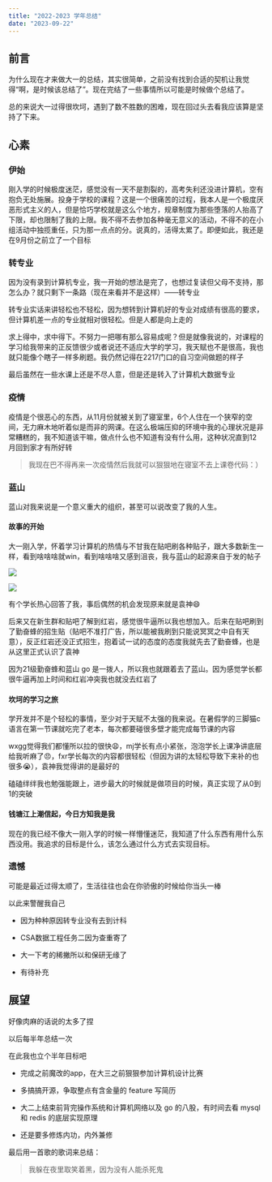 ```yaml
---
title: "2022-2023 学年总结"
date: "2023-09-22"
---
```


## 前言

为什么现在才来做大一的总结，其实很简单，之前没有找到合适的契机让我觉得“啊，是时候该总结了”。现在完结了一些事情所以可能是时候做个总结了。

总的来说大一过得很坎坷，遇到了数不胜数的困难，现在回过头去看我应该算是坚持了下来。

## 心素

### 伊始

刚入学的时候极度迷茫，感觉没有一天不是割裂的，高考失利还没进计算机，空有抱负无处施展。投身于学校的课程？这是一个很痛苦的过程，我本人是一个极度厌恶形式主义的人，但是恰巧学校就是这么个地方，规章制度为那些堕落的人抬高了下限，却也限制了我的上限。我不得不去参加各种毫无意义的活动，不得不的在小组活动中独揽重任，只为那一点点的分。说真的，活得太累了。即便如此，我还是在9月份之前立了一个目标

### 转专业

因为没有录到计算机专业，我一开始的想法是完了，也想过复读但父母不支持，那怎么办？就只剩下一条路（现在来看并不是这样）——转专业

转专业实话来讲轻松也不轻松，因为想转到计算机好的专业对成绩有很高的要求，但计算机差一点的专业就相对很轻松。但是人都是向上走的

求上得中，求中得下。不努力一把哪有那么容易成呢？但是就像我说的，对课程的学习给我带来的正反馈很少或者说还不适应大学的学习，我天赋也不是很高，我也就只能像个瞎子一样多刷题。我仍然记得在2217门口的自习空间做题的样子

最后虽然在一些水课上还是不尽人意，但是还是转入了计算机大数据专业

### 疫情

疫情是个很恶心的东西，从11月份就被关到了寝室里，6个人住在一个狭窄的空间，无力麻木地听着似是而非的网课。在这么极端压抑的环境中我的心理状况是非常糟糕的，我不知道该干嘛，做点什么也不知道有没有什么用，这种状况直到12月回到家才有所好转

> 我现在巴不得再来一次疫情然后我就可以狠狠地在寝室不去上课卷代码：）

### 蓝山

蓝山对我来说是一个意义重大的组织，甚至可以说改变了我的人生。

#### 故事的开始

大一刚入学，怀着学习计算机的热情与不甘我在贴吧刷各种贴子，跟大多数新生一样，看到啥啥啥就win，看到啥啥啥又感到沮丧，我与蓝山的起源来自于发的帖子

![](1.jpg)

![](2.png)

有个学长热心回答了我，事后偶然的机会发现原来就是袁神😄

后来又在新生群和贴吧了解到红岩，感觉很牛逼所以我也想加入。后来在贴吧刷到了勤奋蜂的招生贴（贴吧不准打广告，所以能被我刷到只能说冥冥之中自有天意），反正红岩还没正式招生，抱着试一试的态度的态度我就先去了勤奋蜂，也是从这里正式认识了袁神

因为21级勤奋蜂和蓝山 go 是一拨人，所以我也就跟着去了蓝山。因为感觉学长都很牛逼再加上时间和红岩冲突我也就没去红岩了

#### 坎坷的学习之旅

学开发并不是个轻松的事情，至少对于天赋不太强的我来说。在暑假学的三脚猫c语言在第一节课就吃完了老本，每次都要碰很多壁才能完成每节课的内容

wxgg觉得我们都懂所以拉的很快😩，mj学长有点小紧张，泡泡学长上课净讲底层给我听麻了😠，fxr学长每次的内容都很轻松（但因为讲的太轻松导致下来补的也很多😭），袁神我觉得讲的是最好的

磕磕绊绊我也勉强能跟上，进步最大的时候就是做项目的时候，真正实现了从0到1的突破

#### 钱塘江上潮信起，今日方知我是我

现在的我已经不像大一刚入学的时候一样懵懂迷茫，我知道了什么东西有用什么东西没用。我追求的目标是什么，该怎么通过什么方式去实现目标。

### 遗憾

可能是最近过得太顺了，生活往往也会在你骄傲的时候给你当头一棒

以此来警醒我自己

- 因为种种原因转专业没有去到计科

- CSA数据工程任务二因为查重寄了

- 大一下考的稀撇所以和保研无缘了

- 有待补充

## 展望

好像肉麻的话说的太多了捏

以后每半年总结一次

在此我也立个半年目标吧

- 完成之前魔改的app，在大三之前狠狠参加计算机设计比赛

- 多搞搞开源，争取整点有含金量的 feature 写简历

- 大二上结束前背完操作系统和计算机网络以及 go 的八股，有时间去看 mysql 和 redis 的底层实现原理

- 还是要多修炼内功，内外兼修

最后用一首歌的歌词来总结：

> 我躲在夜里取笑着黑，因为没有人能杀死鬼
